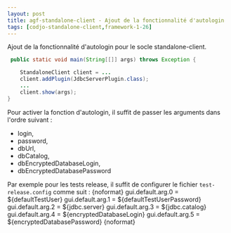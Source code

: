 ```yaml
---
layout: post
title: agf-standalone-client - Ajout de la fonctionnalité d'autologin
tags: [codjo-standalone-client,framework-1-26]
---
```

Ajout de la fonctionnalité d'autologin pour le socle standalone-client.

```java
 public static void main(String[[]] args) throws Exception {

    StandaloneClient client = ...
    client.addPlugin(JdbcServerPlugin.class);
    ...
    client.show(args);        
}
```

Pour activer la fonction d'autologin, il suffit de passer les arguments dans l'ordre suivant :
   * login,
   * password,
   * dbUrl,
   * dbCatalog,
   * dbEncryptedDatabaseLogin,
   * dbEncryptedDatabasePassword

Par exemple pour les tests release, il suffit de configurer le fichier ```test-release.config``` comme suit :
{noformat}
gui.default.arg.0 = ${defaultTestUser}
gui.default.arg.1 = ${defaultTestUserPassword}
gui.default.arg.2 = ${jdbc.server}
gui.default.arg.3 = ${jdbc.catalog}
gui.default.arg.4 = ${encryptedDatabaseLogin}
gui.default.arg.5 = ${encryptedDatabasePassword}
{noformat}

